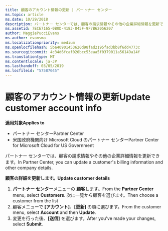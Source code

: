 ```yaml
---
title: 顧客のアカウント情報の更新 | パートナー センター
ms.topic: article
ms.date: 10/29/2018
description: パートナー センターでは、顧客の請求情報やその他の企業詳細情報を更新できます。
ms.assetid: 7ECE7165-0B0D-4183-845F-9F7B62056207
author: MaggiePucciEvans
ms.author: evansma
ms.localizationpriority: medium
ms.openlocfilehash: 5ba40901453620d98fad2195fad3bb8f6dd4773c
ms.sourcegitcommit: 4c34d6fcaf020bcc53eaa5f0379011a56149a14f
ms.translationtype: MT
ms.contentlocale: ja-JP
ms.lasthandoff: 03/05/2019
ms.locfileid: "57587045"
---
```

# <a name="update-customer-account-info"></a><span data-ttu-id="58eb0-103">顧客のアカウント情報の更新</span><span class="sxs-lookup"><span data-stu-id="58eb0-103">Update customer account info</span></span>

<span data-ttu-id="58eb0-104">**適用対象**</span><span class="sxs-lookup"><span data-stu-id="58eb0-104">**Applies to**</span></span>

-  <span data-ttu-id="58eb0-105">パートナー センター</span><span class="sxs-lookup"><span data-stu-id="58eb0-105">Partner Center</span></span>
-  <span data-ttu-id="58eb0-106">米国政府機関向け Microsoft Cloud のパートナー センター</span><span class="sxs-lookup"><span data-stu-id="58eb0-106">Partner Center for Microsoft Cloud for US Government</span></span>


<span data-ttu-id="58eb0-107">パートナー センターでは、顧客の請求情報やその他の企業詳細情報を更新できます。</span><span class="sxs-lookup"><span data-stu-id="58eb0-107">In Partner Center, you can update a customer's billing information and other company details.</span></span>

<span data-ttu-id="58eb0-108">**顧客の詳細を更新します。**</span><span class="sxs-lookup"><span data-stu-id="58eb0-108">**Update customer details**</span></span>

1.  <span data-ttu-id="58eb0-109">**パートナー センター**メニューの **顧客**します。</span><span class="sxs-lookup"><span data-stu-id="58eb0-109">From the **Partner Center** menu, select **Customers**.</span></span> <span data-ttu-id="58eb0-110">次に一覧から顧客を選びます。</span><span class="sxs-lookup"><span data-stu-id="58eb0-110">Then choose a customer from the list</span></span>
2.  <span data-ttu-id="58eb0-111">顧客メニューで **[アカウント]**、**[更新]** の順に選びます。</span><span class="sxs-lookup"><span data-stu-id="58eb0-111">From the customer menu, select **Account** and then **Update**.</span></span>
3.  <span data-ttu-id="58eb0-112">変更を行った後、**[送信]** を選びます。</span><span class="sxs-lookup"><span data-stu-id="58eb0-112">After you've made your changes, select **Submit**.</span></span>

 

 



